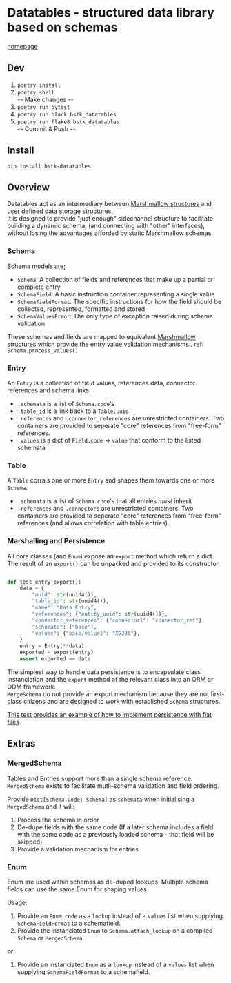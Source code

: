 # Datatables - structured data library based on schemas

[homepage](https://github.com/broadstack-com-au/bstk-datatables)

## Dev

1. `poetry install`
1. `poetry shell`  
-- Make changes --
1. `poetry run pytest`
1. `poetry run black bstk_datatables`
1. `poetry run flake8 bstk_datatables`  
-- Commit & Push --

## Install

`pip install bstk-datatables`

## Overview

Datatables act as an intermediary between [Marshmallow structures](https://marshmallow.readthedocs.io/en/stable/) and user defined data storage structures.  
It is designed to provide "just enough" sidechannel structure to facilitate building a dynamic schema, (and connecting with "other" interfaces), without losing the advantages afforded by static Marshmallow schemas.

### Schema

Schema models are;

* `Schema`: A collection of fields and references that make up a partial or complete entry
* `SchemaField`: A basic instruction container representing a single value
* `SchemaFieldFormat`: The specific instructions for how the field should be collected, represented, formatted and stored
* `SchemaValuesError`: The only type of exception raised during schema validation

These schemas and fields are mapped to equivalent [Marshmallow structures](https://marshmallow.readthedocs.io/en/stable/) which provide the entry value validation mechanisms.. ref: `Schema.process_values()`

### Entry

An `Entry` is a collection of field values, references data, connector references and schema links.

* `.schemata` is a list of `Schema.code`'s
* `.table_id` is a link back to a `Table.uuid`
* `.references` and `.connector_references` are unrestricted containers. Two containers are provided to seperate "core" references from "free-form" references.
* `.values` is a dict of `Field.code` => `value` that conform to the listed schemata

### Table

A `Table` corrals one or more `Entry` and shapes them towards one or more `Schema`.

* `.schemata` is a list of `Schema.code`'s that all entries _must_ inherit
* `.references` and `.connectors` are unrestricted containers. Two containers are provided to seperate "core" references from "free-form" references (and allows correlation with table entries).

### Marshalling and Persistence

All core classes (and `Enum`) expose an `export` method which return a dict.  
The result of an `export()` can be unpacked and provided to its constructor.  

```python

def test_entry_export():
    data = {
        "uuid": str(uuid4()),
        "table_id": str(uuid4()),
        "name": "Data Entry",
        "references": {"entity_uuid": str(uuid4())},
        "connector_references": {"connector1": "connector_ref"},
        "schemata": ["base"],
        "values": {"base/value1": "XG230"},
    }
    entry = Entry(**data)
    exported = export(entry)
    assert exported == data

```

The simplest way to handle data persistence is to encapsulate class instanciation and the `export` method of the relevant class into an ORM or ODM framework.  
`MergeSchema` do not provide an export mechanism because they are not first-class citizens and are designed to work with established `Schema` structures.

[This test provides an example of how to implement persistence with flat files](./tests/functional/test_persistence_documents.py#106).

## Extras

### MergedSchema

Tables and Entries support more than a single schema reference.  
`MergedSchema` exists to facilitate mutli-schema validation and field ordering.

Provide `Dict[Schema.Code: Schema]` as `schemata` when initialising a `MergedSchema` and it will:

1. Process the schema in order
1. De-dupe fields with the same code (If a later schema includes a field with the same code as a previously loaded schema - that field will be skipped)
1. Provide a validation mechanism for entries

### Enum

Enum are used within schemas as de-duped lookups. Multiple schema fields can use the same Enum for shaping values.  

Usage:

1. Provide an `Enum.code` as a `lookup` instead of a `values` list when supplying `SchemaFieldFormat` to a schemafield.
1. Provide the instanciated `Enum` to `Schema.attach_lookup` on a compiled `Schema` or `MergedSchema`.  

__or__

1. Provide an instanciated `Enum` as a `lookup` instead of a `values` list when supplying `SchemaFieldFormat` to a schemafield.
